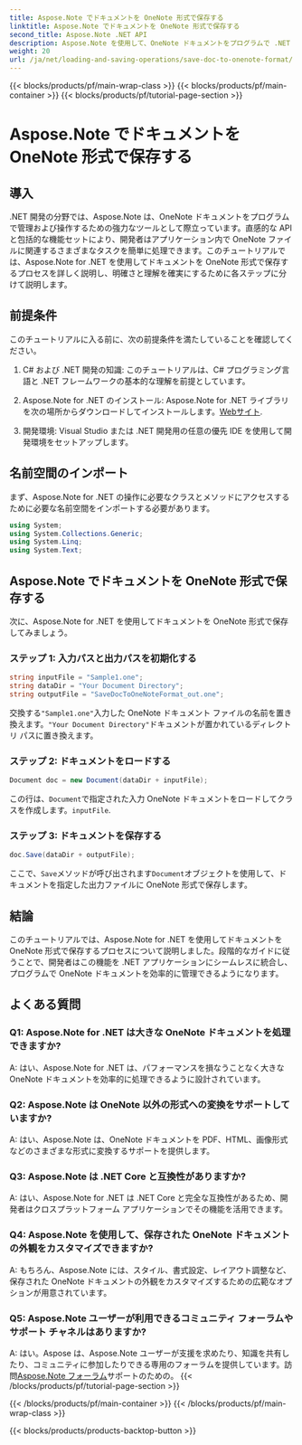 ```yaml
---
title: Aspose.Note でドキュメントを OneNote 形式で保存する
linktitle: Aspose.Note でドキュメントを OneNote 形式で保存する
second_title: Aspose.Note .NET API
description: Aspose.Note を使用して、OneNote ドキュメントをプログラムで .NET に保存する方法を学習します。コード例を含むステップバイステップのチュートリアル。
weight: 20
url: /ja/net/loading-and-saving-operations/save-doc-to-onenote-format/
---
```


{{< blocks/products/pf/main-wrap-class >}}
{{< blocks/products/pf/main-container >}}
{{< blocks/products/pf/tutorial-page-section >}}

# Aspose.Note でドキュメントを OneNote 形式で保存する

## 導入

.NET 開発の分野では、Aspose.Note は、OneNote ドキュメントをプログラムで管理および操作するための強力なツールとして際立っています。直感的な API と包括的な機能セットにより、開発者はアプリケーション内で OneNote ファイルに関連するさまざまなタスクを簡単に処理できます。このチュートリアルでは、Aspose.Note for .NET を使用してドキュメントを OneNote 形式で保存するプロセスを詳しく説明し、明確さと理解を確実にするために各ステップに分けて説明します。

## 前提条件

このチュートリアルに入る前に、次の前提条件を満たしていることを確認してください。

1. C# および .NET 開発の知識: このチュートリアルは、C# プログラミング言語と .NET フレームワークの基本的な理解を前提としています。

2.  Aspose.Note for .NET のインストール: Aspose.Note for .NET ライブラリを次の場所からダウンロードしてインストールします。[Webサイト](https://releases.aspose.com/note/net/).

3. 開発環境: Visual Studio または .NET 開発用の任意の優先 IDE を使用して開発環境をセットアップします。

## 名前空間のインポート

まず、Aspose.Note for .NET の操作に必要なクラスとメソッドにアクセスするために必要な名前空間をインポートする必要があります。

```csharp
using System;
using System.Collections.Generic;
using System.Linq;
using System.Text;
```

## Aspose.Note でドキュメントを OneNote 形式で保存する

次に、Aspose.Note for .NET を使用してドキュメントを OneNote 形式で保存してみましょう。

### ステップ 1: 入力パスと出力パスを初期化する

```csharp
string inputFile = "Sample1.one";
string dataDir = "Your Document Directory";
string outputFile = "SaveDocToOneNoteFormat_out.one";
```

交換する`"Sample1.one"`入力した OneNote ドキュメント ファイルの名前を置き換えます。`"Your Document Directory"`ドキュメントが置かれているディレクトリ パスに置き換えます。

### ステップ 2: ドキュメントをロードする

```csharp
Document doc = new Document(dataDir + inputFile);
```

この行は、`Document`で指定された入力 OneNote ドキュメントをロードしてクラスを作成します。`inputFile`.

### ステップ 3: ドキュメントを保存する

```csharp
doc.Save(dataDir + outputFile);
```

ここで、`Save`メソッドが呼び出されます`Document`オブジェクトを使用して、ドキュメントを指定した出力ファイルに OneNote 形式で保存します。

## 結論

このチュートリアルでは、Aspose.Note for .NET を使用してドキュメントを OneNote 形式で保存するプロセスについて説明しました。段階的なガイドに従うことで、開発者はこの機能を .NET アプリケーションにシームレスに統合し、プログラムで OneNote ドキュメントを効率的に管理できるようになります。

## よくある質問

### Q1: Aspose.Note for .NET は大きな OneNote ドキュメントを処理できますか?

A: はい、Aspose.Note for .NET は、パフォーマンスを損なうことなく大きな OneNote ドキュメントを効率的に処理できるように設計されています。

### Q2: Aspose.Note は OneNote 以外の形式への変換をサポートしていますか?

A: はい、Aspose.Note は、OneNote ドキュメントを PDF、HTML、画像形式などのさまざまな形式に変換するサポートを提供します。

### Q3: Aspose.Note は .NET Core と互換性がありますか?

A: はい、Aspose.Note for .NET は .NET Core と完全な互換性があるため、開発者はクロスプラットフォーム アプリケーションでその機能を活用できます。

### Q4: Aspose.Note を使用して、保存された OneNote ドキュメントの外観をカスタマイズできますか?

A: もちろん、Aspose.Note には、スタイル、書式設定、レイアウト調整など、保存された OneNote ドキュメントの外観をカスタマイズするための広範なオプションが用意されています。

### Q5: Aspose.Note ユーザーが利用できるコミュニティ フォーラムやサポート チャネルはありますか?

 A: はい。Aspose は、Aspose.Note ユーザーが支援を求めたり、知識を共有したり、コミュニティに参加したりできる専用のフォーラムを提供しています。訪問[Aspose.Note フォーラム](https://forum.aspose.com/c/note/28)サポートのための。
{{< /blocks/products/pf/tutorial-page-section >}}

{{< /blocks/products/pf/main-container >}}
{{< /blocks/products/pf/main-wrap-class >}}

{{< blocks/products/products-backtop-button >}}
